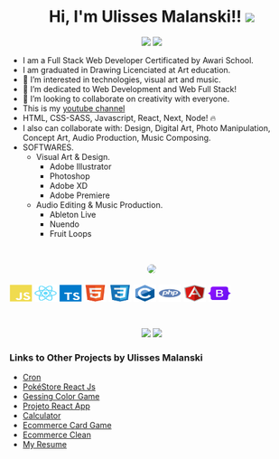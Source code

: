 
<div align="center">
 
<h1 align="center"><b>Hi, I'm Ulisses Malanski!! <img src="https://media.giphy.com/media/hvRJCLFzcasrR4ia7z/giphy.gif" width="25px"></b></h1>
<img height="180em" src="https://github-readme-stats.vercel.app/api?username=malanski&show_icons=true&theme=dark&include_all_commits=true&count_private=true">  
<img height="180em" src="https://github-readme-stats.vercel.app/api/top-langs/?username=malanski&layout=compact&langs_count=7&theme=radical">
</div>

- I am a Full Stack Web Developer Certificated by Awari School.
- I am graduated in Drawing Licenciated at Art education. 
- 👀 I’m interested in technologies, visual art and music.  
- 🌱 I’m dedicated to Web Development and Web Full Stack!
- 💞️ I’m looking to collaborate on creativity with everyone. 
- This is my [youtube channel](https://www.youtube.com/channel/UCMO8be295Zay2OajfewJpMA) 
- HTML, CSS-SASS, Javascript, React, Next, Node! 🔥
- I also can collaborate with: Design, Digital Art, Photo Manipulation, Concept Art, Audio Production, Music Composing.
- SOFTWARES.
  * Visual Art & Design.
      - Adobe Illustrator
      - Photoshop
      - Adobe XD
      - Adobe Premiere
  * Audio Editing & Music Production.
      - Ableton Live
      - Nuendo
      - Fruit Loops
        

<!---
TypeScript, C / C ++ / C #, .NET, Ruby, Angular, Java, Phyton
--->
##
<br>

<div align="center">
    <a href="https://www.facebook.com/ulisses.malanski/">
      <img height="180" style="border-radius: 50px;" src="https://lastfm.freetls.fastly.net/i/u/770x0/2d81602ce3cb43378ddf0d57407d9738.jpg#2d81602ce3cb43378ddf0d57407d9738">
     
</div>
  <div align="center" style="display: inline-block;"> <br>
      <img align="center" height="30" width="40" src="https://raw.githubusercontent.com/devicons/devicon/master/icons/javascript/javascript-plain.svg">
      <img align="center" height="30" width="40" src="https://raw.githubusercontent.com/devicons/devicon/master/icons/react/react-original.svg">
      <img align="center" height="30" width="40" src="https://raw.githubusercontent.com/devicons/devicon/master/icons/typescript/typescript-plain.svg">
      <img align="center" height="30" width="40" src="https://raw.githubusercontent.com/devicons/devicon/master/icons/html5/html5-original.svg">
      <img align="center" height="30" width="40" src="https://raw.githubusercontent.com/devicons/devicon/master/icons/css3/css3-original.svg">
<!---
<img align="center" height="30" width="40" src="https://raw.githubusercontent.com/devicons/devicon/master/icons/python/python-original.svg">
<img align="center" height="30" width="40" src="https://raw.githubusercontent.com/devicons/devicon/master/icons/ruby/ruby-original.svg">
<img align="center" height="30" width="40" src="https://raw.githubusercontent.com/devicons/devicon/master/icons/dot-net/dot-net-original.svg">
--->
<img align="center" height="30" width="40" src="https://raw.githubusercontent.com/devicons/devicon/master/icons/c/c-original.svg">
<img align="center" height="30" width="40" src="https://raw.githubusercontent.com/devicons/devicon/master/icons/php/php-plain.svg">
      <img align="center" height="30" width="40" src="https://raw.githubusercontent.com/devicons/devicon/master/icons/angularjs/angularjs-original.svg">
      <img align="center" height="30" width="40" src="https://raw.githubusercontent.com/devicons/devicon/master/icons/bootstrap/bootstrap-original.svg">
  </div>
  
  ##
 <br> 
<div align="center">
      <a href="www.linkedin.com/in/ulisses-malanski/" target="_blank"><img src="https://img.shields.io/badge/LinkedIn-0077B5?style=for-the-badge&logo=linkedin&logoColor=white" target="_blank"></a>
      <a href="https://www.instagram.com/ulissesmalanski_tattoo/" target="_blank"><img src="https://img.shields.io/badge/Instagram-E4405F?style=for-the-badge&logo=instagram&logoColor=white" target="_blank"></a>
 </div>
  
### Links to Other Projects by Ulisses Malanski<br>  
 
- <a href="https://malanski.github.io/cron/" target="_blank">Cron</a>  
- <a href="https://malanski.github.io/pokestore-react/" target="_blank">PokéStore React Js</a>  
- <a href="https://malanski.github.io/GessingColorGame/" target="_blank">Gessing Color Game</a>
- <a href="https://malanski.github.io/projeto-react-app2/" target="_blank">Projeto React App</a>
- <a href="https://malanski.github.io/CalculatorX/" title="JavaScript study Calculator">Calculator</a>  
- <a href="https://malanski.github.io/pokeLoja2/" title="My Firts project">Ecommerce Card Game</a>  
- <a href="https://malanski.github.io/Poke-Loja-3/" title="A different approach ">Ecommerce Clean</a>  
- <a href="https://malanski.github.io/MyResume/" title="A short personal Resume">My Resume</a>  
            
